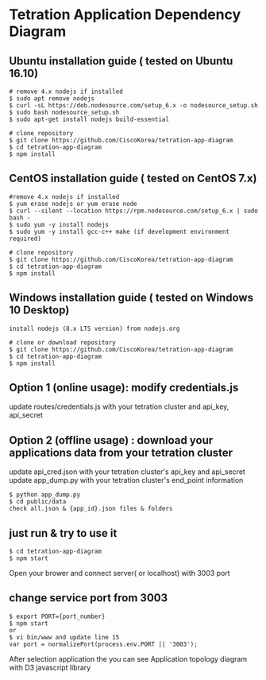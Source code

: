 # Tetration Application Dependency Diagram

## Ubuntu installation guide ( tested on Ubuntu 16.10)
```
# remove 4.x nodejs if installed 
$ sudo apt remove nodejs 
$ curl -sL https://deb.nodesource.com/setup_6.x -o nodesource_setup.sh
$ sudo bash nodesource_setup.sh
$ sudo apt-get install nodejs build-essential

# clone repository 
$ git clone https://github.com/CiscoKorea/tetration-app-diagram
$ cd tetration-app-diagram 
$ npm install 
```
## CentOS installation guide ( tested on CentOS 7.x) 
```
#remove 4.x nodejs if installed
$ yum erase nodejs or yum erase node 
$ curl --silent --location https://rpm.nodesource.com/setup_6.x | sudo bash - 
$ sudo yum -y install nodejs 
$ sudo yum -y install gcc-c++ make (if development environment required) 

# clone repository 
$ git clone https://github.com/CiscoKorea/tetration-app-diagram
$ cd tetration-app-diagram 
$ npm install 
```

## Windows installation guide ( tested on Windows 10 Desktop) 
```
install nodejs (8.x LTS version) from nodejs.org 

# clone or download repository 
$ git clone https://github.com/CiscoKorea/tetration-app-diagram
$ cd tetration-app-diagram 
$ npm install 
```

## Option 1 (online usage): modify credentials.js 
update routes/credentials.js with your tetration cluster and api_key, api_secret 


## Option 2 (offline usage) : download your applications data from your tetration cluster 
update api_cred.json with your tetration cluster's api_key and api_secret
update app_dump.py with your tetration cluster's end_point information 
```
$ python app_dump.py 
$ cd public/data 
check all.json & {app_id}.json files & folders 
```

## just run & try to use it 
```
$ cd tetration-app-diagram 
$ npm start

```
Open your brower and connect server( or localhost) with 3003 port 

## change service port from 3003 
```
$ export PORT={port_number} 
$ npm start 
or 
$ vi bin/www and update line 15 
var port = normalizePort(process.env.PORT || '3003');
```

After selection application the you can see Application topology diagram with D3 javascript library 


	

